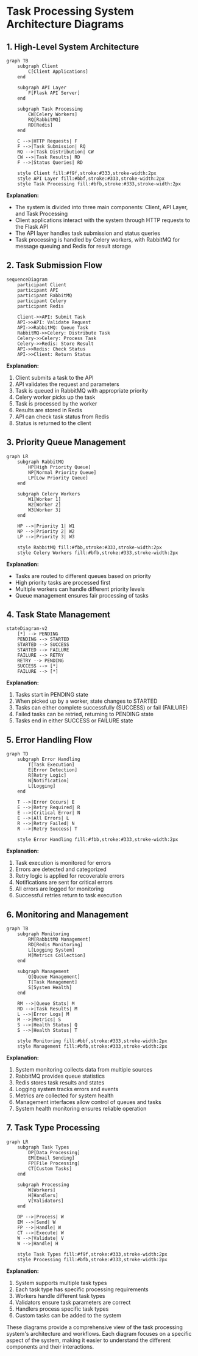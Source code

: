 # Task Processing System Architecture Diagrams

## 1. High-Level System Architecture

```mermaid
graph TB
    subgraph Client
        C[Client Applications]
    end
    
    subgraph API Layer
        F[Flask API Server]
    end
    
    subgraph Task Processing
        CW[Celery Workers]
        RQ[RabbitMQ]
        RD[Redis]
    end
    
    C -->|HTTP Requests| F
    F -->|Task Submission| RQ
    RQ -->|Task Distribution| CW
    CW -->|Task Results| RD
    F -->|Status Queries| RD
    
    style Client fill:#f9f,stroke:#333,stroke-width:2px
    style API Layer fill:#bbf,stroke:#333,stroke-width:2px
    style Task Processing fill:#bfb,stroke:#333,stroke-width:2px
```

**Explanation:**
- The system is divided into three main components: Client, API Layer, and Task Processing
- Client applications interact with the system through HTTP requests to the Flask API
- The API layer handles task submission and status queries
- Task processing is handled by Celery workers, with RabbitMQ for message queuing and Redis for result storage

## 2. Task Submission Flow

```mermaid
sequenceDiagram
    participant Client
    participant API
    participant RabbitMQ
    participant Celery
    participant Redis
    
    Client->>API: Submit Task
    API->>API: Validate Request
    API->>RabbitMQ: Queue Task
    RabbitMQ->>Celery: Distribute Task
    Celery->>Celery: Process Task
    Celery->>Redis: Store Result
    API->>Redis: Check Status
    API->>Client: Return Status
```

**Explanation:**
1. Client submits a task to the API
2. API validates the request and parameters
3. Task is queued in RabbitMQ with appropriate priority
4. Celery worker picks up the task
5. Task is processed by the worker
6. Results are stored in Redis
7. API can check task status from Redis
8. Status is returned to the client

## 3. Priority Queue Management

```mermaid
graph LR
    subgraph RabbitMQ
        HP[High Priority Queue]
        NP[Normal Priority Queue]
        LP[Low Priority Queue]
    end
    
    subgraph Celery Workers
        W1[Worker 1]
        W2[Worker 2]
        W3[Worker 3]
    end
    
    HP -->|Priority 1| W1
    NP -->|Priority 2| W2
    LP -->|Priority 3| W3
    
    style RabbitMQ fill:#fbb,stroke:#333,stroke-width:2px
    style Celery Workers fill:#bfb,stroke:#333,stroke-width:2px
```

**Explanation:**
- Tasks are routed to different queues based on priority
- High priority tasks are processed first
- Multiple workers can handle different priority levels
- Queue management ensures fair processing of tasks

## 4. Task State Management

```mermaid
stateDiagram-v2
    [*] --> PENDING
    PENDING --> STARTED
    STARTED --> SUCCESS
    STARTED --> FAILURE
    FAILURE --> RETRY
    RETRY --> PENDING
    SUCCESS --> [*]
    FAILURE --> [*]
```

**Explanation:**
1. Tasks start in PENDING state
2. When picked up by a worker, state changes to STARTED
3. Tasks can either complete successfully (SUCCESS) or fail (FAILURE)
4. Failed tasks can be retried, returning to PENDING state
5. Tasks end in either SUCCESS or FAILURE state

## 5. Error Handling Flow

```mermaid
graph TD
    subgraph Error Handling
        T[Task Execution]
        E[Error Detection]
        R[Retry Logic]
        N[Notification]
        L[Logging]
    end
    
    T -->|Error Occurs| E
    E -->|Retry Required| R
    E -->|Critical Error| N
    E -->|All Errors| L
    R -->|Retry Failed| N
    R -->|Retry Success| T
    
    style Error Handling fill:#fbb,stroke:#333,stroke-width:2px
```

**Explanation:**
1. Task execution is monitored for errors
2. Errors are detected and categorized
3. Retry logic is applied for recoverable errors
4. Notifications are sent for critical errors
5. All errors are logged for monitoring
6. Successful retries return to task execution

## 6. Monitoring and Management

```mermaid
graph TB
    subgraph Monitoring
        RM[RabbitMQ Management]
        RD[Redis Monitoring]
        L[Logging System]
        M[Metrics Collection]
    end
    
    subgraph Management
        Q[Queue Management]
        T[Task Management]
        S[System Health]
    end
    
    RM -->|Queue Stats| M
    RD -->|Task Results| M
    L -->|Error Logs| M
    M -->|Metrics| S
    S -->|Health Status| Q
    S -->|Health Status| T
    
    style Monitoring fill:#bbf,stroke:#333,stroke-width:2px
    style Management fill:#bfb,stroke:#333,stroke-width:2px
```

**Explanation:**
1. System monitoring collects data from multiple sources
2. RabbitMQ provides queue statistics
3. Redis stores task results and states
4. Logging system tracks errors and events
5. Metrics are collected for system health
6. Management interfaces allow control of queues and tasks
7. System health monitoring ensures reliable operation

## 7. Task Type Processing

```mermaid
graph LR
    subgraph Task Types
        DP[Data Processing]
        EM[Email Sending]
        FP[File Processing]
        CT[Custom Tasks]
    end
    
    subgraph Processing
        W[Workers]
        H[Handlers]
        V[Validators]
    end
    
    DP -->|Process| W
    EM -->|Send| W
    FP -->|Handle| W
    CT -->|Execute| W
    W -->|Validate| V
    W -->|Handle| H
    
    style Task Types fill:#f9f,stroke:#333,stroke-width:2px
    style Processing fill:#bfb,stroke:#333,stroke-width:2px
```

**Explanation:**
1. System supports multiple task types
2. Each task type has specific processing requirements
3. Workers handle different task types
4. Validators ensure task parameters are correct
5. Handlers process specific task types
6. Custom tasks can be added to the system

These diagrams provide a comprehensive view of the task processing system's architecture and workflows. Each diagram focuses on a specific aspect of the system, making it easier to understand the different components and their interactions. 